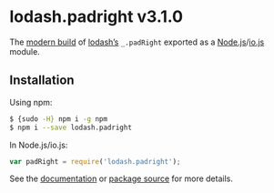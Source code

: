 # lodash.padright v3.1.0

The [modern build](https://github.com/lodash/lodash/wiki/Build-Differences) of [lodash’s](https://lodash.com/) `_.padRight` exported as a [Node.js](http://nodejs.org/)/[io.js](https://iojs.org/) module.

## Installation

Using npm:

```bash
$ {sudo -H} npm i -g npm
$ npm i --save lodash.padright
```

In Node.js/io.js:

```js
var padRight = require('lodash.padright');
```

See the [documentation](https://lodash.com/docs#padRight) or [package source](https://github.com/lodash/lodash/blob/3.1.0-npm-packages/lodash.padright) for more details.

